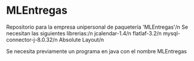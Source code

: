# MLEntregas
Repositorio para la empresa unipersonal de paquetería 'MLEntregas'/n
Se necesitan las siguientes librerias:/n
  jcalendar-1.4/n
  flatlaf-3.2/n
  mysql-connector-j-8.0.32/n
  Absolute Layout/n

Se necesita previamente un programa en java con el nombre MLEntregas
